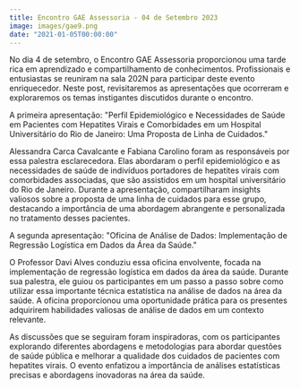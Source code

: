 ```yaml
---
title: Encontro GAE Assessoria - 04 de Setembro 2023
image: images/gae9.png
date: "2021-01-05T00:00:00"
---
```



No dia 4 de setembro, o Encontro GAE Assessoria proporcionou uma tarde rica em aprendizado e compartilhamento de conhecimentos. Profissionais e entusiastas se reuniram na sala 202N para participar deste evento enriquecedor. Neste post, revisitaremos as apresentações que ocorreram e exploraremos os temas instigantes discutidos durante o encontro.

A primeira apresentação: "Perfil Epidemiológico e Necessidades de Saúde em Pacientes com Hepatites Virais e Comorbidades em um Hospital Universitário do Rio de Janeiro: Uma Proposta de Linha de Cuidados."

Alessandra Carca Cavalcante e Fabiana Carolino foram as responsáveis por essa palestra esclarecedora. Elas abordaram o perfil epidemiológico e as necessidades de saúde de indivíduos portadores de hepatites virais com comorbidades associadas, que são assistidos em um hospital universitário do Rio de Janeiro. Durante a apresentação, compartilharam insights valiosos sobre a proposta de uma linha de cuidados para esse grupo, destacando a importância de uma abordagem abrangente e personalizada no tratamento desses pacientes.

A segunda apresentação: "Oficina de Análise de Dados: Implementação de Regressão Logística em Dados da Área da Saúde."

O Professor Davi Alves conduziu essa oficina envolvente, focada na implementação de regressão logística em dados da área da saúde. Durante sua palestra, ele guiou os participantes em um passo a passo sobre como utilizar essa importante técnica estatística na análise de dados na área da saúde. A oficina proporcionou uma oportunidade prática para os presentes adquirirem habilidades valiosas de análise de dados em um contexto relevante.

As discussões que se seguiram foram inspiradoras, com os participantes explorando diferentes abordagens e metodologias para abordar questões de saúde pública e melhorar a qualidade dos cuidados de pacientes com hepatites virais. O evento enfatizou a importância de análises estatísticas precisas e abordagens inovadoras na área da saúde.